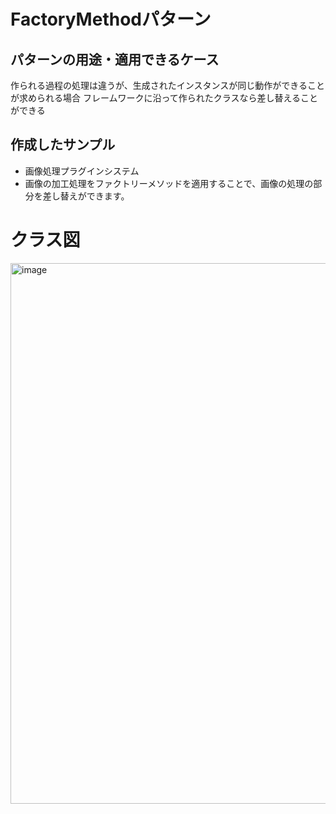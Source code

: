 # FactoryMethodパターン
## パターンの用途・適用できるケース
作られる過程の処理は違うが、生成されたインスタンスが同じ動作ができることが求められる場合
フレームワークに沿って作られたクラスなら差し替えることができる

## 作成したサンプル
- 画像処理プラグインシステム
- 画像の加工処理をファクトリーメソッドを適用することで、画像の処理の部分を差し替えができます。

# クラス図
<img width="865" alt="image" src="https://github.com/user-attachments/assets/a0a2690f-a810-4055-be0c-a15914601810" />
